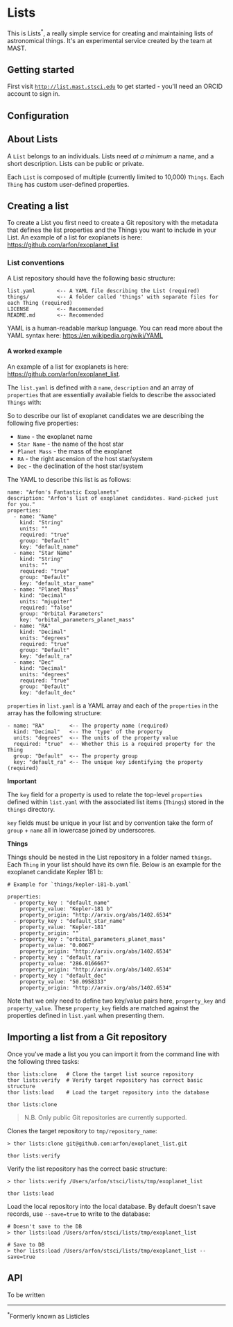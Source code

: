 # Lists

This is Lists<sup>\*</sup>, a really simple service for creating and maintaining lists of astronomical things. It's an experimental service created by the team at MAST.

## Getting started

First visit [`http://list.mast.stsci.edu`](http://list.mast.stsci.edu) to get started - you'll need an ORCID account to sign in.

## Configuration

## About Lists

A `List` belongs to an individuals. Lists need _at a minimum_ a name, and a short description. Lists can be public or private.

Each `List` is composed of multiple (currently limited to 10,000) `Things`. Each `Thing` has custom user-defined properties.

## Creating a list

To create a List you first need to create a Git repository with the metadata that defines the list properties and the Things you want to include in your List. An example of a list for exoplanets is here: https://github.com/arfon/exoplanet_list

### List conventions

A List repository should have the following basic structure:

```
list.yaml       <-- A YAML file describing the List (required)
things/         <-- A folder called 'things' with separate files for each Thing (required)
LICENSE         <-- Recommended
README.md       <-- Recommended

```

YAML is a human-readable markup language. You can read more about the YAML syntax here: https://en.wikipedia.org/wiki/YAML

#### A worked example

An example of a list for exoplanets is here: https://github.com/arfon/exoplanet_list.

The `list.yaml` is defined with a `name`, `description` and an array of `properties` that are essentially available fields to describe the associated `Things` with:

So to describe our list of exoplanet candidates we are describing the following five properties:

- `Name` - the exoplanet name
- `Star Name` - the name of the host star
- `Planet Mass` - the mass of the exoplanet
- `RA` - the right ascension of the host star/system
- `Dec` - the declination of the host star/system

The YAML to describe this list is as follows:

```
name: "Arfon's Fantastic Exoplanets"
description: "Arfon's list of exoplanet candidates. Hand-picked just for you."
properties:
  - name: "Name"
    kind: "String"
    units: ""
    required: "true"
    group: "Default"
    key: "default_name"
  - name: "Star Name"
    kind: "String"
    units: ""
    required: "true"
    group: "Default"
    key: "default_star_name"
  - name: "Planet Mass"
    kind: "Decimal"
    units: "mjupiter"
    required: "false"
    group: "Orbital Parameters"
    key: "orbital_parameters_planet_mass"
  - name: "RA"
    kind: "Decimal"
    units: "degrees"
    required: "true"
    group: "Default"
    key: "default_ra"
  - name: "Dec"
    kind: "Decimal"
    units: "degrees"
    required: "true"
    group: "Default"
    key: "default_dec"
```

`properties` in `list.yaml` is a YAML array and each of the `properties` in the array has the following structure:

```
- name: "RA"        <-- The property name (required)
  kind: "Decimal"   <-- The 'type' of the property
  units: "degrees"  <-- The units of the property value
  required: "true"  <-- Whether this is a required property for the Thing
  group: "Default"  <-- The property group
  key: "default_ra" <-- The unique key identifying the property (required)
```

**Important**

The `key` field for a property is used to relate the top-level `properties` defined within `list.yaml` with the associated list items (`Things`) stored in the `things` directory.

`key` fields must be unique in your list and by convention take the form of `group` + `name` all in lowercase joined by underscores.

**Things**

Things should be nested in the List repository in a folder named `things`. Each `Thing` in your list should have its own file. Below is an example for the exoplanet candidate Kepler 181 b:

```
# Example for `things/kepler-181-b.yaml`

properties:
  - property_key : "default_name"
    property_value: "Kepler-181 b"
    property_origin: "http://arxiv.org/abs/1402.6534"
  - property_key : "default_star_name"
    property_value: "Kepler-181"
    property_origin: ""
  - property_key : "orbital_parameters_planet_mass"
    property_value: "0.0067"
    property_origin: "http://arxiv.org/abs/1402.6534"
  - property_key : "default_ra"
    property_value: "286.0166667"
    property_origin: "http://arxiv.org/abs/1402.6534"
  - property_key : "default_dec"
    property_value: "50.0958333"
    property_origin: "http://arxiv.org/abs/1402.6534"
```

Note that we only need to define two key/value pairs here, `property_key` and `property_value`. These `property_key` fields are matched against the properties defined in `list.yaml` when presenting them.

## Importing a list from a Git repository

Once you've made a list you you can import it from the command line with the following three tasks:

```
thor lists:clone   # Clone the target list source repository
thor lists:verify  # Verify target repository has correct basic structure
thor lists:load    # Load the target repository into the database
```

`thor lists:clone`

> N.B. Only public Git repositories are currently supported.

Clones the target repository to `tmp/repository_name`:

```
> thor lists:clone git@github.com:arfon/exoplanet_list.git
```

`thor lists:verify`

Verify the list repository has the correct basic structure:

```
> thor lists:verify /Users/arfon/stsci/lists/tmp/exoplanet_list
```

`thor lists:load`

Load the local repository into the local database. By default doesn't save records, use `--save=true` to write to the database:

```
# Doesn't save to the DB
> thor lists:load /Users/arfon/stsci/lists/tmp/exoplanet_list

# Save to DB
> thor lists:load /Users/arfon/stsci/lists/tmp/exoplanet_list --save=true
```

## API

To be written

---------------------------------------
<sup>\*</sup>Formerly known as Listicles
